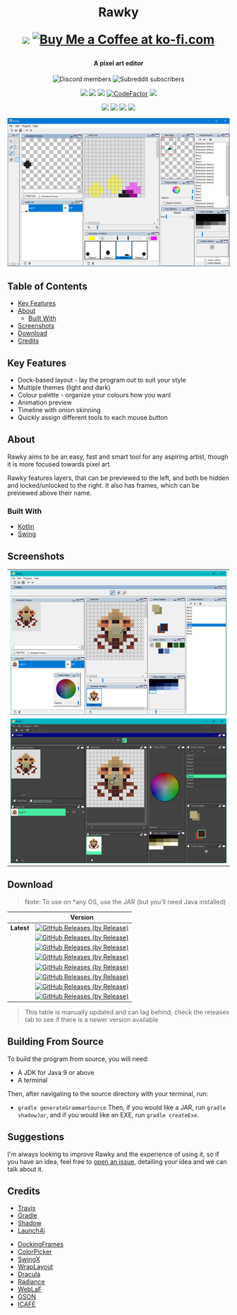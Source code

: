 <h1 align="center">
    Rawky
    <br>
    <p align="center">
        <a href="https://www.patreon.com/DeflatedPickle"><img src="https://c5.patreon.com/external/logo/become_a_patron_button@2x.png" height="24px"></a>
        <a href='https://ko-fi.com/Q5Q0CSWL' target='_blank'><img height='24' style='border:0px;height:24px;' src='https://az743702.vo.msecnd.net/cdn/kofi4.png?v=2' border='0' alt='Buy Me a Coffee at ko-fi.com'/></a>
    </p>
</h1>

<h4 align="center">A pixel art editor</h4>

<p align="center">
    <img alt="Discord members" src="https://img.shields.io/discord/448452090147110913?label=Join%20The%20Discord&style=social">
    <img alt="Subreddit subscribers" src="https://img.shields.io/reddit/subreddit-subscribers/rawky?style=social">
</p>

<p align="center">
    <a href="http://hits.dwyl.io/DeflatedPickle/Rawky"><img src="http://hits.dwyl.io/DeflatedPickle/Rawky.svg"></a>
    <a href="https://github.com/DeflatedPickle/Rawky/commits/master"><img src="https://img.shields.io/github/last-commit/DeflatedPickle/Rawky.svg"></a>
    <a href="https://travis-ci.org/DeflatedPickle/Rawky"><img src="https://travis-ci.org/DeflatedPickle/Rawky.svg?branch=master"></a>
    <a href="https://www.codefactor.io/repository/github/deflatedpickle/rawky/overview/master"><img src="https://www.codefactor.io/repository/github/deflatedpickle/rawky/badge/master" alt="CodeFactor" /></a>
    <a href="https://codeclimate.com/github/DeflatedPickle/Rawky/maintainability"><img src="https://api.codeclimate.com/v1/badges/b5f7de56e73e0c459a9e/maintainability"></a>
</p>

<p align="center">
    <img src="https://sloc.xyz/github/DeflatedPickle/Rawky/?category=blanks">
    <img src="https://sloc.xyz/github/DeflatedPickle/Rawky/?category=code">
    <img src="https://sloc.xyz/github/DeflatedPickle/Rawky/?category=comments">
    <img src="https://sloc.xyz/github/DeflatedPickle/Rawky/?category=lines">
</p>

<p align="center"><img src="https://raw.githubusercontent.com/DeflatedPickle/Rawky/master/.github/images/Rawky_v0.9.1-alpha.png"></p>

## Table of Contents
- [Key Features](#key-features)
- [About](#about)
    - [Built With](#built-with)
- [Screenshots](#screenshots)
- [Download](#download)
- [Credits](#credits)

## Key Features
- Dock-based layout - lay the program out to suit your style
- Multiple themes (light and dark)
- Colour palette - organize your colours how you want
- Animation preview
- Timeline with onion skinning
- Quickly assign different tools to each mouse button

## About
Rawky aims to be an easy, fast and smart tool for any aspiring artist, though it is more focused towards pixel art.

Rawky features layers, that can be previewed to the left, and both be hidden and locked/unlocked to the right.
It also has frames, which can be previewed above their name.

### Built With
- [Kotlin](https://kotlinlang.org/)
- [Swing](https://en.wikipedia.org/wiki/Swing_(Java\\))

## Screenshots
||
|---|
|![Windows 10](.github/images/Rawky_Windows10.png)|
|![Substance Graphite Electric](.github/images/Rawky_Substance_Graphite_Electric.png)|

## Download
> Note: To use on *any OS, use the JAR (but you'll need Java installed)

| | Version |
|---|---|
| **Latest** | [![GitHub Releases (by Release)](https://img.shields.io/github/downloads/DeflatedPickle/Rawky/v0.9.1-alpha/total.svg)](https://github.com/DeflatedPickle/Rawky/releases/tag/v0.9.1-alpha) |
| | [![GitHub Releases (by Release)](https://img.shields.io/github/downloads/DeflatedPickle/Rawky/v0.7.6-alpha/total.svg)](https://github.com/DeflatedPickle/Rawky/releases/tag/v0.7.6-alpha) |
| | [![GitHub Releases (by Release)](https://img.shields.io/github/downloads/DeflatedPickle/Rawky/v0.6.7-alpha/total.svg)](https://github.com/DeflatedPickle/Rawky/releases/tag/v0.6.7-alpha) |
| | [![GitHub Releases (by Release)](https://img.shields.io/github/downloads/DeflatedPickle/Rawky/v0.6.6-alpha/total.svg)](https://github.com/DeflatedPickle/Rawky/releases/tag/v0.6.6-alpha) |
| | [![GitHub Releases (by Release)](https://img.shields.io/github/downloads/DeflatedPickle/Rawky/v0.4.2-alpha/total.svg)](https://github.com/DeflatedPickle/Rawky/releases/tag/v0.4.2-alpha) |
| | [![GitHub Releases (by Release)](https://img.shields.io/github/downloads/DeflatedPickle/Rawky/v0.3.6-alpha/total.svg)](https://github.com/DeflatedPickle/Rawky/releases/tag/v0.3.6-alpha) |
| | [![GitHub Releases (by Release)](https://img.shields.io/github/downloads/DeflatedPickle/Rawky/v0.1.1-alpha/total.svg)](https://github.com/DeflatedPickle/Rawky/releases/tag/v0.1.1-alpha) |
| | [![GitHub Releases (by Release)](https://img.shields.io/github/downloads/DeflatedPickle/Rawky/v0.1.0-alpha/total.svg)](https://github.com/DeflatedPickle/Rawky/releases/tag/v0.1.0-alpha) |
> This table is manually updated and can lag behind, check the releases tab to see if there is a newer version available

## Building From Source
To build the program from source, you will need:
- A JDK for Java 9 or above
- A terminal

Then, after navigating to the source directory with your terminal, run:
- `gradle generateGrammarSource`
Then, if you would like a JAR, run `gradle shadowJar`, and if you would like an EXE, run `gradle createExe`.

## Suggestions
I'm always looking to improve Rawky and the experience of using it, so if you have an idea, feel free to [open an issue](https://github.com/DeflatedPickle/Rawky/issues/new), detailing your idea and we can talk about it.

## Credits
- [Travis](https://travis-ci.org/)
- [Gradle](https://gradle.org/)
- [Shadow](https://github.com/johnrengelman/shadow)
- [Launch4j](http://launch4j.sourceforge.net/)
* [DockingFrames](https://github.com/Benoker/DockingFrames)
* [ColorPicker](https://mvnrepository.com/artifact/org.drjekyll/colorpicker)
* [SwingX](https://mvnrepository.com/artifact/org.swinglabs/swingx)
* [WrapLayout](https://github.com/DeflatedPickle/WrapLayout)
* [Dracula](https://github.com/bulenkov/Darcula)
* [Radiance](https://github.com/kirill-grouchnikov/radiance)
* [WebLaF](https://github.com/mgarin/weblaf)
* [GSON](https://github.com/google/gson)
* [ICAFE](https://github.com/dragon66/icafe)
